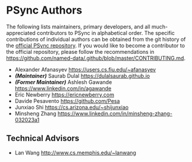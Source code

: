 # PSync Authors

The following lists maintainers, primary developers, and all much-appreciated contributors to PSync in alphabetical order.
The specific contributions of individual authors can be obtained from the git history of the [official PSync repository](https://github.com/named-data/PSync).
If you would like to become a contributor to the official repository, please follow the recommendations in <https://github.com/named-data/.github/blob/master/CONTRIBUTING.md>.

* Alexander Afanasyev <https://users.cs.fiu.edu/~afanasyev>
* ***(Maintainer)*** Saurab Dulal <https://dulalsaurab.github.io>
* ***(Former Maintainer)*** Ashlesh Gawande <https://www.linkedin.com/in/agawande>
* Eric Newberry <https://ericnewberry.com>
* Davide Pesavento <https://github.com/Pesa>
* Junxiao Shi <https://cs.arizona.edu/~shijunxiao>
* Minsheng Zhang <https://www.linkedin.com/in/minsheng-zhang-032023a1>

## Technical Advisors

* Lan Wang <http://www.cs.memphis.edu/~lanwang>

